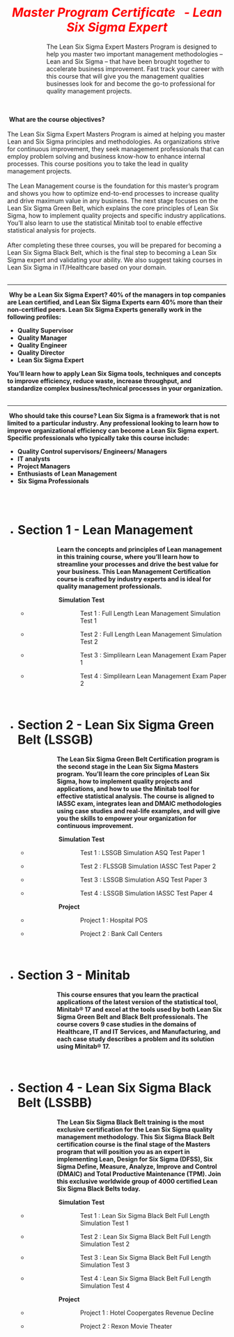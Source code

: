 <center>
 &nbsp; &nbsp; &nbsp; &nbsp; &nbsp; &nbsp;&nbsp; &nbsp; &nbsp; &nbsp; &nbsp; &nbsp;&nbsp; &nbsp; &nbsp; &nbsp; &nbsp; &nbsp;<h1 style="color:red"><em><strong>Master Program Certificate &nbsp; -  Lean Six Sigma Expert</strong></em></h1>
</center>
<p style="padding-left: 90px;">
The Lean Six Sigma Expert Masters Program is designed to help you master two important management methodologies – Lean and Six Sigma – that have been brought together to accelerate business improvement. Fast track your career with this course that will give you the management qualities businesses look for and become the go-to professional for quality management projects.

<br><br>
<span style="font-weight: 200;">&nbsp;</span><strong>What are the course objectives?</strong><br><br>
The Lean Six Sigma Expert Masters Program is aimed at helping you master Lean and Six Sigma principles and methodologies. As organizations strive for continuous improvement, they seek management professionals that can employ problem solving and business know-how to enhance internal processes. This course positions you to take the lead in quality management projects.<br><br>
The Lean Management course is the foundation for this master’s program and shows you how to optimize end-to-end processes to increase quality and drive maximum value in any business. The next stage focuses on the Lean Six Sigma Green Belt, which explains the core principles of Lean Six Sigma, how to implement quality projects and specific industry applications. You’ll also learn to use the statistical Minitab tool to enable effective statistical analysis for projects.<br><br>
After completing these three courses, you will be prepared for becoming a Lean Six Sigma Black Belt, which is the final step to becoming a Lean Six Sigma expert and validating your ability. We also suggest taking courses in Lean Six Sigma in IT/Healthcare based on your domain.
<br><br>
<hr>
<span style="font-weight: 200;">&nbsp;</span><strong>Why be a Lean Six Sigma Expert?</span>
40% of the managers in top companies are Lean certified, and Lean Six Sigma Experts earn 40% more than their non-certified peers. Lean Six Sigma Experts generally work in the following profiles:
<ul>
    <li>Quality Supervisor</li>
    <li>Quality Manager</li>
    <li>Quality Engineer</li>
    <li>Quality Director</li>
    <li>Lean Six Sigma Expert</li>
</ul>
You’ll learn how to apply Lean Six Sigma tools, techniques and concepts to improve efficiency, reduce waste, increase throughput, and standardize complex business/technical processes in your organization.
<br><br>
<hr>
<span style="font-weight: 200;">&nbsp;</span><strong>Who should take this course?</span>
Lean Six Sigma is a framework that is not limited to a particular industry. Any professional looking to learn how to improve organizational efficiency can become a Lean Six Sigma expert. Specific professionals who typically take this course include:
<ul>
    <li>Quality Control supervisors/ Engineers/ Managers</li>
    <li>IT analysts</li>
    <li>Project Managers</li>
    <li>Enthusiasts of Lean Management</li>
   <li> Six Sigma Professionals</li>
</ul>
</p>
<br><br>

<ul>
<li style="font-weight: 400;">
        <h1><strong>Section 1 - Lean Management</strong></h1>
</li>
    <p style="padding-left: 90px;">
    Learn the concepts and principles of Lean management in this training course, where you’ll learn how to streamline your processes and drive the best value for your business. This Lean Management Certification course is crafted by industry experts and is ideal for quality management professionals.</p>
    <p style="padding-left: 90px;"><span style="font-weight: 200;">&nbsp;</span><strong>Simulation Test</strong></p>
        <ul>
            <li><p style="padding-left: 120px;"><span style="font-weight: 400;">Test 1 : Full Length Lean Management Simulation Test 1</span></a></p></li>
            <li><p style="padding-left: 120px;"><span style="font-weight: 400;">Test 2 : Full Length Lean Management Simulation Test 2</span></a></p></li>
            <li><p style="padding-left: 120px;"><span style="font-weight: 400;">Test 3 : Simplilearn Lean Management Exam Paper 1</span></a></p></li>
            <li><p style="padding-left: 120px;"><span style="font-weight: 400;">Test 4 : Simplilearn Lean Management Exam Paper 2</span></a></p></li>
        </ul>
<br>
<li style="font-weight: 400;">
        <h1><strong>Section 2 - Lean Six Sigma Green Belt (LSSGB)</strong></h1>
</li>
    <p style="padding-left: 90px;">
    The Lean Six Sigma Green Belt Certification program is the second stage in the Lean Six Sigma Masters program. You’ll learn the core principles of Lean Six Sigma, how to implement quality projects and applications, and how to use the Minitab tool for effective statistical analysis. The course is aligned to IASSC exam, integrates lean and DMAIC methodologies using case studies and real-life examples, and will give you the skills to empower your organization for continuous improvement.</p>
        <p style="padding-left: 90px;"><span style="font-weight: 200;">&nbsp;</span><strong>Simulation Test</strong></p>
        <ul>
            <li><p style="padding-left: 120px;"><span style="font-weight: 400;">Test 1 : LSSGB Simulation ASQ Test Paper 1</span></a></p></li>
            <li><p style="padding-left: 120px;"><span style="font-weight: 400;">Test 2 : FLSSGB Simulation IASSC Test Paper 2</span></a></p></li>
            <li><p style="padding-left: 120px;"><span style="font-weight: 400;">Test 3 : LSSGB Simulation ASQ Test Paper 3</span></a></p></li>
            <li><p style="padding-left: 120px;"><span style="font-weight: 400;">Test 4 : LSSGB Simulation IASSC Test Paper 4</span></a></p></li>
        </ul>
        <p style="padding-left: 90px;"><span style="font-weight: 200;">&nbsp;</span><strong>Project</strong></p>
        <ul>
            <li><p style="padding-left: 120px;"><span style="font-weight: 400;">Project 1 : Hospital POS</span></a></p></li>
            <li><p style="padding-left: 120px;"><span style="font-weight: 400;">Project 2 : Bank Call Centers</span></a></p></li>
        </ul>
<br>
<li style="font-weight: 400;">
        <h1><strong>Section 3 - Minitab</strong></h1>
</li>
    <p style="padding-left: 90px;">This course ensures that you learn the practical applications of the latest version of the statistical tool, Minitab® 17 and excel at the tools used by both Lean Six Sigma Green Belt and Black Belt professionals. The course covers 9 case studies in the domains of Healthcare, IT and IT Services, and Manufacturing, and each case study describes a problem and its solution using Minitab® 17.</p>

<br> 
<li style="font-weight: 400;">
            <h1><strong>Section 4 - Lean Six Sigma Black Belt (LSSBB)</strong></h1>
</li>
        <p style="padding-left: 90px;">The Lean Six Sigma Black Belt training is the most exclusive certification for the Lean Six Sigma quality management methodology. This Six Sigma Black Belt certification course is the final stage of the Masters program that will position you as an expert in implementing Lean, Design for Six Sigma (DFSS), Six Sigma Define, Measure, Analyze, Improve and Control (DMAIC) and Total Productive Maintenance (TPM). Join this exclusive worldwide group of 4000 certified Lean Six Sigma Black Belts today.</p>
        <p style="padding-left: 90px;"><span style="font-weight: 200;">&nbsp;</span><strong>Simulation Test</strong></p>
        <ul>
            <li><p style="padding-left: 120px;"><span style="font-weight: 400;">Test 1 : Lean Six Sigma Black Belt Full Length Simulation Test 1</span></a></p></li>
            <li><p style="padding-left: 120px;"><span style="font-weight: 400;">Test 2 : Lean Six Sigma Black Belt Full Length Simulation Test 2</span></a></p></li>
            <li><p style="padding-left: 120px;"><span style="font-weight: 400;">Test 3 : Lean Six Sigma Black Belt Full Length Simulation Test 3</span></a></p></li>
            <li><p style="padding-left: 120px;"><span style="font-weight: 400;">Test 4 : Lean Six Sigma Black Belt Full Length Simulation Test 4</span></a></p></li>
        </ul>
        <p style="padding-left: 90px;"><span style="font-weight: 200;">&nbsp;</span><strong>Project</strong></p>
        <ul>
            <li><p style="padding-left: 120px;"><span style="font-weight: 400;">Project 1 : Hotel Coopergates Revenue Decline</span></a></p></li>
            <li><p style="padding-left: 120px;"><span style="font-weight: 400;">Project 2 : Rexon Movie Theater</span></a></p></li>
        </ul>
</ul>
